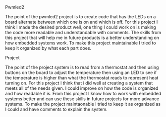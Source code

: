 Pwmled2

The point of the pwmled2 project is to create code that has the LEDs on a board alternate between which one is on and which is off.
For this project I think I made the desired product well, one thing I could work on is making the code more readable and understandable with comments.
The skills from this project that will help me in future products is a better understanding on how embedded systems work.
To make this project maintainable I tried to keep it organized by what each part does.

Project

The point of the project system is to read from a thermostat and then using buttons on the board to adjust the temperature then using an LED to see if the temperature is higher than what the thermostat reads to represent heat turning on.
For this project I think that i did well at creating a system that meets all of the needs given. I could improve on how the code is organized and how readable it is.
From this project I know how to work with embedded systems better and can use these skills in future projects for more advance systems.
To make the project maintaonable I tried to keep it as organized as I could and have comments to explain the system.

